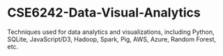 # CSE6242-Data-Visual-Analytics
Techniques used for data analytics and visualizations, including Python, SQLite, JavaScript/D3, Hadoop, Spark, Pig, AWS, Azure, Random Forest, etc.
